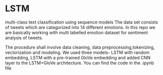 # LSTM
multi-class text classification using sequence models
The data set consists of tweets which are categorized into 14 different emotions. 
In this repo we are basically working with multi labelled emotion dataset for sentiment analysis of tweets.

The procedure shall involve data cleaning, data preprocessing,tokenizing, vectorization and modeling. We used three models- LSTM with random embedding, LSTM with a pre-trained GloVe embedding and added CNN layer to the LSTM+GloVe architecture. You can find the code in the .ipynb file

